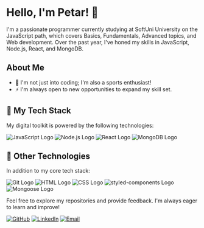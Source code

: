 



# Hello, I'm Petar! 👋

I'm a passionate programmer currently studying at SoftUni University on the JavaScript path, which covers Basics, Fundamentals, Advanced topics, and Web development. Over the past year, I've honed my skills in JavaScript, Node.js, React, and MongoDB.

## About Me

- 💪 I'm not just into coding; I'm also a sports enthusiast!
- ⚡ I'm always open to new opportunities to expand my skill set.

## 🔧 My Tech Stack

My digital toolkit is powered by the following technologies:

![JavaScript Logo](https://img.shields.io/badge/JavaScript-F7DF1E?style=for-the-badge&logo=javascript&logoColor=black)
![Node.js Logo](https://img.shields.io/badge/Node.js-339933?style=for-the-badge&logo=node.js&logoColor=white)
![React Logo](https://img.shields.io/badge/React-61DAFB?style=for-the-badge&logo=react&logoColor=black)
![MongoDB Logo](https://img.shields.io/badge/MongoDB-47A248?style=for-the-badge&logo=mongodb&logoColor=white)

## 💼 Other Technologies

In addition to my core tech stack:

![Git Logo](https://img.shields.io/badge/Git-F05032?style=for-the-badge&logo=git&logoColor=white)
![HTML Logo](https://img.shields.io/badge/HTML5-E34F26?style=for-the-badge&logo=html5&logoColor=white)
![CSS Logo](https://img.shields.io/badge/CSS3-1572B6?style=for-the-badge&logo=css3&logoColor=white)
![styled-components Logo](https://img.shields.io/badge/styled_components-DB7093?style=for-the-badge&logo=styled-components&logoColor=white)
![Mongoose Logo](https://img.shields.io/badge/Mongoose-880000?style=for-the-badge&logo=mongoose&logoColor=white)

Feel free to explore my repositories and provide feedback. I'm always eager to learn and improve!

[![GitHub](https://img.shields.io/badge/GitHub-Black?style=for-the-badge&logo=github)](https://github.com/PetarIvanov01)
[![LinkedIn](https://img.shields.io/badge/LinkedIn-Blue?style=for-the-badge&logo=linkedin)](https://www.linkedin.com/in/petar-ivanov-7a986b248/)
[![Email](https://img.shields.io/badge/Email-Gmail-red?style=for-the-badge&logo=gmail)](mailto:petarivanov0122@gmail.com)
